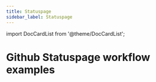 ```yaml
---
title: Statuspage
sidebar_label: Statuspage
---
```


import DocCardList from '@theme/DocCardList';

# Github Statuspage workflow examples

<DocCardList />
